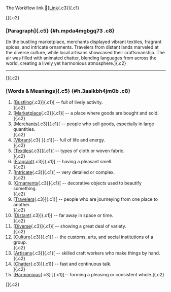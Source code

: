 The Workflow link
👏[[Link](https://www.google.com/url?q=http://www.google.com&sa=D&source=editors&ust=1758727125655881&usg=AOvVaw3VEcotIDEmVd67wA1Kq-Eq){.c3}]{.c1}

[]{.c2}

### [Paragraph]{.c5} {#h.mpda4mgbgq73 .c8}

[In the bustling marketplace, merchants displayed vibrant textiles,
fragrant spices, and intricate ornaments. Travelers from distant lands
marveled at the diverse culture, while local artisans showcased their
craftsmanship. The air was filled with animated chatter, blending
languages from across the world, creating a lively yet harmonious
atmosphere.]{.c2}

------------------------------------------------------------------------

[]{.c2}

### [Words & Meanings]{.c5} {#h.3aalkbh4jm0b .c8}

1.  [[Bustling](https://www.google.com/url?q=http://www.google.com&sa=D&source=editors&ust=1758727125656896&usg=AOvVaw0UEVaCfVRIpPTIvf_VY18D){.c3}]{.c1}[ --
    full of lively activity.\
    ]{.c2}
2.  [[Marketplace](https://www.google.com/url?q=http://www.google.com&sa=D&source=editors&ust=1758727125657082&usg=AOvVaw3jbJKBsXbaG6ooJv-LJitS){.c3}]{.c1}[ --
    a place where goods are bought and sold.\
    ]{.c2}
3.  [[Merchants](https://www.google.com/url?q=http://www.google.com&sa=D&source=editors&ust=1758727125657268&usg=AOvVaw2Q7kqMUYgyN6IuASb4kXNq){.c3}]{.c1}[ --
    people who sell goods, especially in large quantities.\
    ]{.c2}
4.  [[Vibrant](https://www.google.com/url?q=http://www.google.com&sa=D&source=editors&ust=1758727125657466&usg=AOvVaw1-Y4J67Ey1YneaEsKW6o_B){.c3}
    ]{.c1}[-- full of life and energy.\
    ]{.c2}
5.  [[Textiles](https://www.google.com/url?q=http://www.google.com&sa=D&source=editors&ust=1758727125657620&usg=AOvVaw3i6YybSuh5uqsSczX0Wq0t){.c3}]{.c1}[ --
    types of cloth or woven fabric.\
    ]{.c2}
6.  [[Fragrant](https://www.google.com/url?q=http://www.google.com&sa=D&source=editors&ust=1758727125657781&usg=AOvVaw2Y7VYl2_teJxPNJ6DlrEB0){.c3}]{.c1}[ --
    having a pleasant smell.\
    ]{.c2}
7.  [[Intricate](https://www.google.com/url?q=http://www.google.com&sa=D&source=editors&ust=1758727125657932&usg=AOvVaw1smtX6GVRIYruyhOmO_I5e){.c3}]{.c1}[ --
    very detailed or complex.\
    ]{.c2}
8.  [[Ornaments](https://www.google.com/url?q=http://www.google.com&sa=D&source=editors&ust=1758727125658092&usg=AOvVaw39JJtxQqxLlOGGwHh9D5lg){.c3}]{.c1}[ --
    decorative objects used to beautify something.\
    ]{.c2}
9.  [[Travelers](https://www.google.com/url?q=http://www.google.com&sa=D&source=editors&ust=1758727125658281&usg=AOvVaw3h_9YFv9l0uiyGshVkmyK1){.c3}]{.c1}[ --
    people who are journeying from one place to another.\
    ]{.c2}
10. [[Distant](https://www.google.com/url?q=http://www.google.com&sa=D&source=editors&ust=1758727125658477&usg=AOvVaw2B5mqmfGFR5mm0j_w56LWC){.c3}]{.c1}[ --
    far away in space or time.\
    ]{.c2}
11. [[Diverse](https://www.google.com/url?q=http://www.google.com&sa=D&source=editors&ust=1758727125658636&usg=AOvVaw3FTGUNj6EJG-anU3P_GIcK){.c3}]{.c1}[ --
    showing a great deal of variety.\
    ]{.c2}
12. [[Culture](https://www.google.com/url?q=http://www.google.com&sa=D&source=editors&ust=1758727125658799&usg=AOvVaw317dFdYoRQwm8m4Kpcg7I7){.c3}]{.c1}[ --
    the customs, arts, and social institutions of a group.\
    ]{.c2}
13. [[Artisans](https://www.google.com/url?q=http://www.google.com&sa=D&source=editors&ust=1758727125658998&usg=AOvVaw3OEflOzPW1nlkwwb1KYD6C){.c3}]{.c1}[ --
    skilled craft workers who make things by hand.\
    ]{.c2}
14. [[Chatter](https://www.google.com/url?q=http://www.google.com&sa=D&source=editors&ust=1758727125659183&usg=AOvVaw1_X4vZw5DnQd4qp2_2iKlU){.c3}]{.c1}[ --
    fast and continuous talk.\
    ]{.c2}
15. [[Harmonious](https://www.google.com/url?q=http://www.google.com&sa=D&source=editors&ust=1758727125659342&usg=AOvVaw24wjfPq_E6wR_KdHfSxJI4){.c3}
    ]{.c1}[-- forming a pleasing or consistent whole.]{.c2}

[]{.c2}
